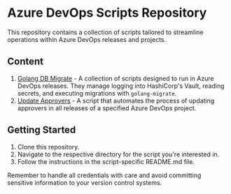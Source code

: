 # Azure DevOps Scripts Repository

This repository contains a collection of scripts tailored to streamline operations within Azure DevOps releases and projects.

## Content

1. [Golang DB Migrate](./golang_db_migrate/readme.md) - A collection of scripts designed to run in Azure DevOps releases. They manage logging into HashiCorp's Vault, reading secrets, and executing migrations with `golang-migrate`.
2. [Update Approvers](./update_approvers/readme.md) - A script that automates the process of updating approvers in all releases of a specified Azure DevOps project.

## Getting Started

1. Clone this repository.
2. Navigate to the respective directory for the script you're interested in.
3. Follow the instructions in the script-specific README.md file.

Remember to handle all credentials with care and avoid committing sensitive information to your version control systems.
